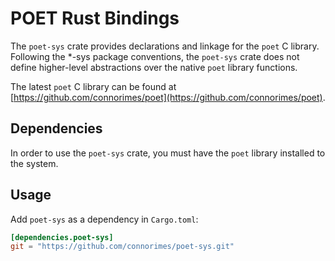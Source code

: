 # POET Rust Bindings

The `poet-sys` crate provides declarations and linkage for the `poet` C
library.
Following the *-sys package conventions, the `poet-sys` crate does not define
higher-level abstractions over the native `poet` library functions.

The latest `poet` C library can be found at
[https://github.com/connorimes/poet](https://github.com/connorimes/poet).

## Dependencies

In order to use the `poet-sys` crate, you must have the `poet` library
installed to the system.

## Usage
Add `poet-sys` as a dependency in `Cargo.toml`:

```toml
[dependencies.poet-sys]
git = "https://github.com/connorimes/poet-sys.git"
```
